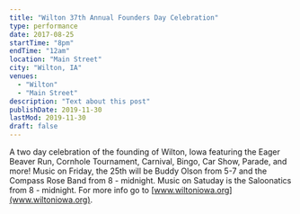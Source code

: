 ```yaml
---
title: "Wilton 37th Annual Founders Day Celebration"
type: performance
date: 2017-08-25
startTime: "8pm"
endTime: "12am"
location: "Main Street"
city: "Wilton, IA"
venues:
  - "Wilton"
  - "Main Street"
description: "Text about this post"
publishDate: 2019-11-30
lastMod: 2019-11-30
draft: false
---
```


A two day celebration of the founding of Wilton, Iowa featuring the Eager Beaver Run, Cornhole Tournament, Carnival, Bingo, Car Show, Parade, and more! Music on Friday, the 25th will be Buddy Olson from 5-7 and the Compass Rose Band from 8 - midnight. Music on Satuday is the Saloonatics from 8 - midnight. For more info go to [www.wiltoniowa.org](www.wiltoniowa.org).

